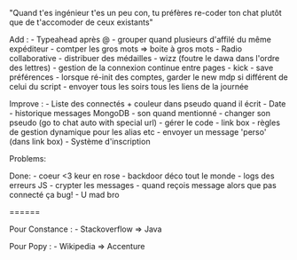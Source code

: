 "Quand t'es ingénieur t'es un peu con, tu préfères re-coder ton chat plutôt que de t'accomoder de ceux existants"

Add :
	- Typeahead après @
	- grouper quand plusieurs d'affilé du même expéditeur
	- comtper les gros mots => boite à gros mots
	- Radio collaborative
	- distribuer des médailles
	- wizz (foutre le dawa dans l'ordre des lettres)
	- gestion de la connexion continue entre pages
	- kick
	- save préférences
	- lorsque ré-init des comptes, garder le new mdp si différent de celui du script
	- envoyer tous les soirs tous les liens de la journée

	

Improve : 
	- Liste des connectés + couleur dans pseudo quand il écrit
	- Date
	- historique messages MongoDB
	- son quand mentionné
	- changer son pseudo (go to chat auto with special url)
	- gérer le code
	- link box
	- règles de gestion dynamique pour les alias etc
	- envoyer un message 'perso' (dans link box)
	- Système d'inscription

Problems:

Done: 
	- coeur <3 keur en rose 
	- backdoor déco tout le monde
	- logs des erreurs JS
	- crypter les messages
	- quand reçois message alors que pas connecté ça bug!
	- U mad bro


====== 

Pour Constance :
	- Stackoverflow => Java

Pour Popy : 
	- Wikipedia => Accenture

